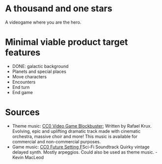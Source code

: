 # A thousand and one stars

A videogame where you are the hero.

# Minimal viable product target features

- DONE: galactic background
- Planets and special places
- Move characters
- Encounters
- End turn
- End game

# Sources

- Theme music: [CC0 Video Game Blockbuster](freepd.com/epic); Written by Rafael Krux. Evolving, epic and uplifting dramatic track made with cinematic orchestra, massive choir and more! This music is available for commercial and non-commercial purposes.
- Game music: [CC0 Future Setting F](https://freepd.com/Page2/)Sci-Fi Soundtrack Quirky vintage delayed synth. Mostly arpeggios. Could also be used as theme music. - Kevin MacLeod